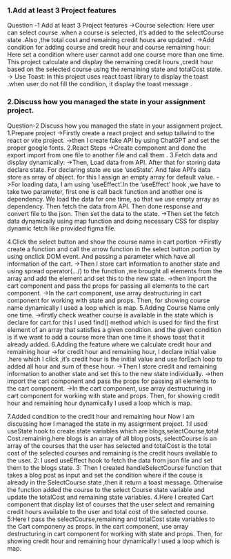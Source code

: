 ### 1.Add at least 3 Project features
Question -1
Add at least 3 Project features
->Course selection: Here user can select course .when a course is selected, it’s added to the selectCourse state .Also ,the total cost and remaining credit hours are updated .
->Add condition for adding course and credit hour and course remaining hour: Here set a condition where user cannot add one course more than one time. This project calculate and display the remaining credit hours ,credit hour based on the selected course using the remaining state and totalCost state.
-> Use Toast: In this project uses react toast library to display the toast .when user do not fill the condition, it display the toast message .

### 2.Discuss how you managed the state in your assignment project.
Question-2
Discuss how you managed the state in your assignment project.
1.Prepare project
->Firstly create a react project and setup tailwind to the react or vite project.
->then I create fake API by using ChatGPT and set the proper google fonts.
2.React Steps
->Create component and done the export import from one file to another file and call them .
3.Fetch data and display dynamically:
->Then, Load data from API. After that for storing data declare state. For declaring state we use ‘useState’. And fake API’s data store as array of object. for this I assign an empty array for default value.
->For loading data, I am using ‘useEffect’.In the ‘useEffect’ hook ,we have to take two parameter, first one is call back function and another one is dependency. We load the data for one time, so that we use empty array as dependency. Then fetch the data from API. Then done response and convert file to the json. Then set the data to the state.
->Then set the fetch data dynamically using map function and doing necessary CSS for display dynamic fetch like provided figma file.

4.Click the select button and show the course name in cart portion
->Firstly create a function and call the arrow function in the select button portion by using onclick DOM event. And passing a parameter which have all information of the cart.
->Then I store cart information to another state  and using spread operator(…/) to the function ,we brought all elements from the array and add the element and set this to the new state.
->then import the cart component and pass the props for passing all elements to the cart component.
->In the cart component, use array destructuring in cart component for working with state and props. Then, for showing course name dynamically I used a loop which is map. 
5.Adding Course Name only one time.
->firstly check weather course is available in the state which is declare for cart.for this I used find() method which is used for find the first element of an array that satisfies a given condition. and the given condition is if we want to add a course more than one time it shows toast that it already added. 
6.Adding the feature where we calculate credit hour and remaining hour
->for credit hour and remaining hour, I declare initial value .here which I click ,it’s credit hour is the initial value and use forEach loop to added all hour and sum of these hour.
->Then I store credit and remaining information to another state and set this to the new state individually.
->then import the cart component and pass the props for passing all elements to the cart component.
->In the cart component, use array destructuring in cart component for working with state and props. Then, for showing credit hour and remaining hour dynamically I used a loop which is map. 

7.Added condition to the credit hour and remaining hour
Now  I am discussing how I  managed the state in my assignment project.
1:I used useState hook to create state variables which are blogs,selectCourse,total Cost.remaining.here blogs is an array of all blog posts, selectCourse is an array of the courses that the user has selected and totalCost is the total cost of the selected courses and remaining is the credit hours available to the user.
2: I used useEffect hook to fetch the data from json file and set them to the blogs state.
3: Then I created handleSelectCourse function that takes a blog post as input and set the condition where if the couse is already in the SelectCourse state ,then it return a toast message. Otherwise the function added the course to the select Course state variable and update the totalCost and remaining state variables.
4.Here I created Cart component that display list of courses that the user select and remaining credit hours available to the user and total cost of the selected course.
5:Here I pass the selectCourse,remaining and totalCost state variables to the Cart componeny as props. In the cart component, use array destructuring in cart component for working with state and props. Then, for showing credit hour and remaining hour dynamically I used a loop which is map.
